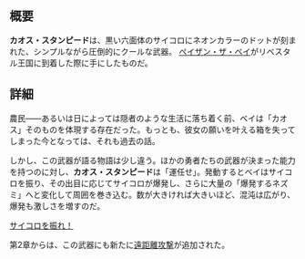 <!-- title: カオス・スタンピード -->

<!-- quote: あんた、あたしのレベレーションに文句でもあるわけ？ -->

<!-- chapters: -1 -->

<!-- images: (ベイが初めてカオス・スタンピードを手にする場面), (インベントリに表示されたカオス・スタンピード), (カオス・スタンピードの能力発動シーン) -->

<!-- model: true -->

## 概要

**カオス・スタンピード**は、黒い六面体のサイコロにネオンカラーのドットが刻まれた、シンプルながら圧倒的にクールな武器。
[ペイザン・ザ・ベイ](#entry:bae-entry)がリベスタル王国に到着した際に手にしたものだ。

## 詳細

農民――あるいは日によっては隠者のような生活に落ち着く前、ベイは「カオス」そのものを体現する存在だった。もっとも、彼女の願いを叶える箱を失ってしまった今となっては、それも過去の話。

しかし、この武器が語る物語は少し違う。ほかの勇者たちの武器が決まった能力を持つのに対し、**カオス・スタンピード**は「運任せ」。発動するとベイはサイコロを振り、その出目に応じてサイコロが爆発し、さらに大量の「爆発するネズミ」へと変化して周囲を巻き込む。数が大きければ大きいほど、混沌は広がり、爆発も激しさを増すのだ。

[サイコロを振れ！](#embed:https://www.youtube.com/live/y8bcLA6BQsw?si=ZfXcV-8FZMyknj4r&t=7251)

第2章からは、この武器にも新たに[遠距離攻撃](#entry:revelations-entry)が追加された。
